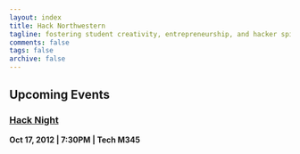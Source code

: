 ```yaml
---
layout: index
title: Hack Northwestern
tagline: fostering student creativity, entrepreneurship, and hacker spirit
comments: false
tags: false
archive: false
---
```


## Upcoming Events

### [Hack Night](http://facebook.com/HackNorthwestern)
**Oct 17, 2012 | 7:30PM | Tech M345**


